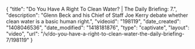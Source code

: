 {
    "title": "Do You Have A Right To Clean Water? | The Daily Briefing: 7.",
    "description": "Glenn Beck and his Chief of Staff Joe Kerry debate whether clean water is a basic human right.",
    "videoid": "198119",
    "date_created": "1408046536",
    "date_modified": "1418181876",
    "type": "captivate",
    "layout": "video",
    "url": "\/v\/do-you-have-a-right-to-clean-water-the-daily-briefing-7\/198119"
}